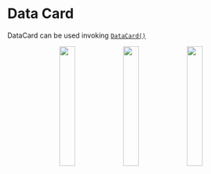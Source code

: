 # Data Card

DataCard can be used invoking [`DataCard()`](https://github.com/Telefonica/mistica-android/blob/dda798ae5bea7e5fe93372efdf1ad902a17ca8c4/library-compose/src/main/java/com/telefonica/mistica/compose/card/datacard/DataCard.kt#L25)
<p align="center">
    <img width="25%" src="https://user-images.githubusercontent.com/4595241/147486252-0890e2e0-c3ee-4a56-a5ee-a48387be92ba.png">
    <img width="25%" src="https://user-images.githubusercontent.com/4595241/147486282-20f3f14c-0a0c-4054-a7bb-8141aab0f27f.png">
    <img width="25%" src="https://user-images.githubusercontent.com/4595241/147486314-ee329373-4a47-465e-8f14-3bbb81d6df63.png">
</p>

